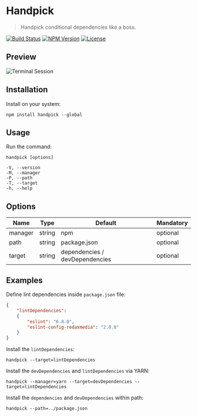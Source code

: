 Handpick
========

> Handpick conditional dependencies like a boss.

[![Build Status](https://img.shields.io/travis/redaxmedia/handpick.svg)](https://travis-ci.org/redaxmedia/handpick)
[![NPM Version](https://img.shields.io/npm/v/handpick.svg)](https://npmjs.com/package/handpick)
[![License](https://img.shields.io/npm/l/handpick.svg)](https://npmjs.com/package/handpick)


Preview
-------

![Terminal Session](https://raw.githubusercontent.com/redaxmedia/handpick/master/.github/terminal-session.svg?sanitize=true)


Installation
------------

Install on your system:

```
npm install handpick --global
```


Usage
-----

Run the command:

```
handpick [options]

-V, --version
-M, --manager
-P, --path
-T, --target
-h, --help
```


Options
-------

| Name    | Type    | Default                        | Mandatory |
|---------|---------|--------------------------------|-----------|
| manager | string  | npm                            | optional  |
| path    | string  | package.json                   | optional  |
| target  | string  | dependencies / devDependencies | optional  |


Examples
--------

Define lint dependencies inside `package.json` file:

```json
{
	"lintDependencies":
	{
		"eslint": "6.8.0",
		"eslint-config-redaxmedia": "2.0.0"
	}
}
```

Install the `lintDependencies`:

```
handpick --target=lintDependencies
```

Install the `devDependencies` and `lintDependencies` via YARN:

```
handpick --manager=yarn --target=devDependencies --target=lintDependencies
```

Install the `dependencies` and `devDependencies` within path:

```
handpick --path=../package.json
```
